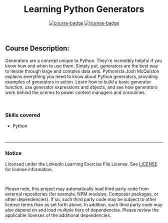 <div align="center">

# Learning Python Generators

[![course-badge]][course-link]
[![license-badge]][LICENSE]

</div>

<!-- badge info -->
[course-badge]:https://img.shields.io/badge/learning-Python-white?logo=Linkedin&labelColor=blue&style=for-the-badge
[course-link]:https://www.linkedin.com/learning/learning-python-generators "Learning Python Generators"
[license-badge]:https://img.shields.io/badge/learning-license-success?logo=Linkedin&labelColor=black&style=for-the-badge

<br>

## Course Description:
Generators are a concept unique to Python. They're incredibly helpful if you know how and when to use them. Simply put, generators are the best way to iterate through large and complex data sets. Pythonista Josh McQuiston explains everything you need to know about Python generators, providing examples of generators in action. Learn how to build a basic generator function, use generator expressions and objects, and see how generators work behind the scenes to power context managers and coroutines.

<br>

### Skills covered
- Python

<br>

---
### Notice
Licensed under the LinkedIn Learning Exercise File License. See [LICENSE] for license information.

<br>

Please note, this project may automatically load third party code from external repositories (for example, NPM modules, Composer packages, or other dependencies). If so, such third party code may be subject to other license terms than as set forth above. In addition, such third party code may also depend on and load multiple tiers of dependencies. Please review the applicable licenses of the additional dependencies.

[LICENSE]:../../LICENSE "LinkedIn Learning License"